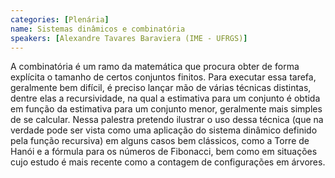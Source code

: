 ```yaml
---
categories: [Plenária]
name: Sistemas dinâmicos e combinatória
speakers: [Alexandre Tavares Baraviera (IME - UFRGS)]
---
```


A combinatória é um ramo da matemática que procura obter de forma explícita o tamanho de certos conjuntos finitos. Para executar essa tarefa, geralmente bem difícil, é preciso lançar mão de várias técnicas distintas, dentre elas a recursividade, na qual a estimativa para um conjunto é obtida em função da estimativa para um conjunto menor, geralmente mais simples de se calcular.       Nessa palestra pretendo ilustrar o uso dessa técnica (que na verdade pode ser vista como uma aplicação do sistema dinâmico definido pela função recursiva) em alguns casos bem clássicos, como a Torre de Hanói e a fórmula para os números de Fibonacci, bem como em situações cujo estudo é mais recente como a contagem de configurações em árvores.